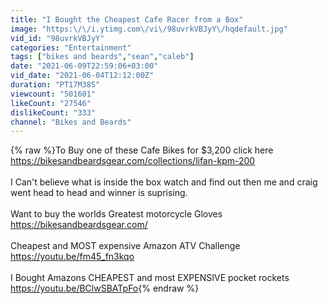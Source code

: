 ```yaml
---
title: "I Bought the Cheapest Cafe Racer from a Box"
image: "https:\/\/i.ytimg.com\/vi\/98uvrkVBJyY\/hqdefault.jpg"
vid_id: "98uvrkVBJyY"
categories: "Entertainment"
tags: ["bikes and beards","sean","caleb"]
date: "2021-06-09T22:59:06+03:00"
vid_date: "2021-06-04T12:12:00Z"
duration: "PT17M38S"
viewcount: "501601"
likeCount: "27546"
dislikeCount: "333"
channel: "Bikes and Beards"
---
```

{% raw %}To Buy one of these Cafe Bikes for $3,200 click here <a rel="nofollow" target="blank" href="https://bikesandbeardsgear.com/collections/lifan-kpm-200">https://bikesandbeardsgear.com/collections/lifan-kpm-200</a><br /><br />I Can't believe what is inside the box watch and find out then me and craig went head to head and winner is suprising. <br /><br />Want to buy the worlds Greatest motorcycle Gloves <br /><a rel="nofollow" target="blank" href="https://bikesandbeardsgear.com/">https://bikesandbeardsgear.com/</a><br /><br />Cheapest and MOST expensive Amazon ATV Challenge<br /><a rel="nofollow" target="blank" href="https://youtu.be/fm45_fn3kqo">https://youtu.be/fm45_fn3kqo</a><br /><br />I Bought Amazons CHEAPEST and most EXPENSIVE pocket rockets<br /><a rel="nofollow" target="blank" href="https://youtu.be/BClwSBATpFo">https://youtu.be/BClwSBATpFo</a>{% endraw %}
